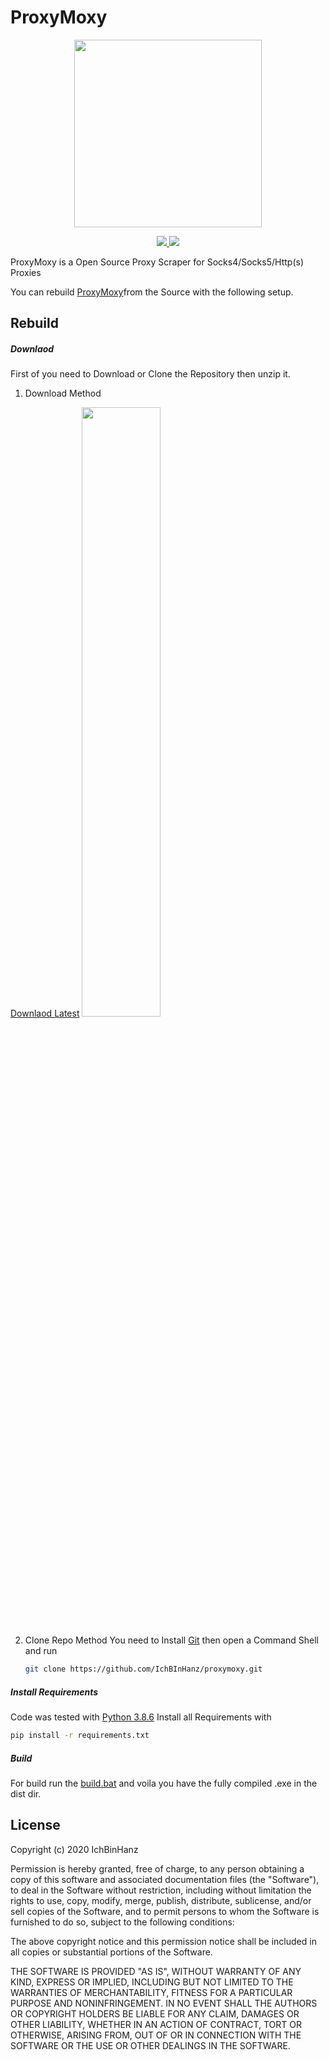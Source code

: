 # ProxyMoxy

<p align="center">
    <img width="300" src="https://i.ibb.co/gmtHx0H/githube-repo-img-round.png"/>
</p>

<p align="center">
    <a href="#license">
        <img src="https://img.shields.io/badge/license-MIT-blue.svg?style=flat" />
    </a>
    <a href="https://github.com/ullaakut/astronomer/releases/latest">
        <img src="https://img.shields.io/github/v/release/IchBInHanz/proxymoxy.svg?style=flat" />
    </a>
</p>

ProxyMoxy is a Open Source Proxy Scraper for Socks4/Socks5/Http(s) Proxies

You can rebuild [ProxyMoxy](https://github.com/IchBinHanz/proxymoxy)from the Source with the following setup.

## Rebuild

##### Downlaod
First of you need to Download or Clone the Repository then unzip it.

1. Download Method

[Downlaod Latest](https://github.com/IchBInHanz/proxymoxy/archive/main.zip)
<img width="50%" src="https://media4.giphy.com/media/D6c5n7XM7fBAA2zieW/giphy.gif">

2. Clone Repo Method
You need to Install [Git](https://gitforwindows.org/) then open a Command Shell and run
	```bash
	git clone https://github.com/IchBInHanz/proxymoxy.git
	```

##### Install Requirements
Code was tested with [Python 3.8.6](https://www.python.org/downloads/release/python-386/)
Install all Requirements with
```bash
pip install -r requirements.txt
```

##### Build
For build run the [build.bat](https://github.com/IchBInHanz/proxymoxy/blob/main/build.bat)
and voila you have the fully compiled .exe in the dist dir.
## License

Copyright (c) 2020 IchBinHanz

Permission is hereby granted, free of charge, to any person obtaining a copy
of this software and associated documentation files (the "Software"), to deal
in the Software without restriction, including without limitation the rights
to use, copy, modify, merge, publish, distribute, sublicense, and/or sell
copies of the Software, and to permit persons to whom the Software is
furnished to do so, subject to the following conditions:

The above copyright notice and this permission notice shall be included in all
copies or substantial portions of the Software.

THE SOFTWARE IS PROVIDED "AS IS", WITHOUT WARRANTY OF ANY KIND, EXPRESS OR
IMPLIED, INCLUDING BUT NOT LIMITED TO THE WARRANTIES OF MERCHANTABILITY,
FITNESS FOR A PARTICULAR PURPOSE AND NONINFRINGEMENT. IN NO EVENT SHALL THE
AUTHORS OR COPYRIGHT HOLDERS BE LIABLE FOR ANY CLAIM, DAMAGES OR OTHER
LIABILITY, WHETHER IN AN ACTION OF CONTRACT, TORT OR OTHERWISE, ARISING FROM,
OUT OF OR IN CONNECTION WITH THE SOFTWARE OR THE USE OR OTHER DEALINGS IN THE
SOFTWARE.
